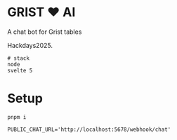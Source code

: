 # GRIST ♥️ AI

A chat bot for Grist tables

Hackdays2025.

```console
# stack
node
svelte 5
```

# Setup

```console
pnpm i
```

```console
PUBLIC_CHAT_URL='http://localhost:5678/webhook/chat'
```
